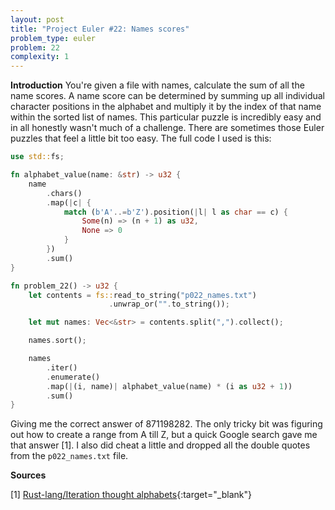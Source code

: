 ```yaml
---
layout: post
title: "Project Euler #22: Names scores"
problem_type: euler
problem: 22
complexity: 1
---
```

**Introduction**
You're given a file with names, calculate the sum of all the name scores. A name score can be determined by summing up all individual character positions in the alphabet and multiply it by the index of that name within the sorted list of names. This particular puzzle is incredibly easy and in all honestly wasn't much of a challenge. There are sometimes those Euler puzzles that feel a little bit too easy. The full code I used is this:

```rust
use std::fs;

fn alphabet_value(name: &str) -> u32 {
    name
        .chars()
        .map(|c| {
            match (b'A'..=b'Z').position(|l| l as char == c) {
                Some(n) => (n + 1) as u32,
                None => 0
            }
        })
        .sum()
}

fn problem_22() -> u32 {
    let contents = fs::read_to_string("p022_names.txt")
                      .unwrap_or("".to_string());

    let mut names: Vec<&str> = contents.split(",").collect();

    names.sort();

    names
        .iter()
        .enumerate()
        .map(|(i, name)| alphabet_value(name) * (i as u32 + 1))
        .sum()
}
```

Giving me the correct answer of 871198282. The only tricky bit was figuring out how to create a range from A till Z, but a quick Google search gave me that answer [1]. I also did cheat a little and dropped all the double quotes from the `p022_names.txt` file.

**Sources**

\[1\] [Rust-lang/Iteration thought alphabets](https://users.rust-lang.org/t/iteration-thought-alphabets/30078/3){:target="_blank"}